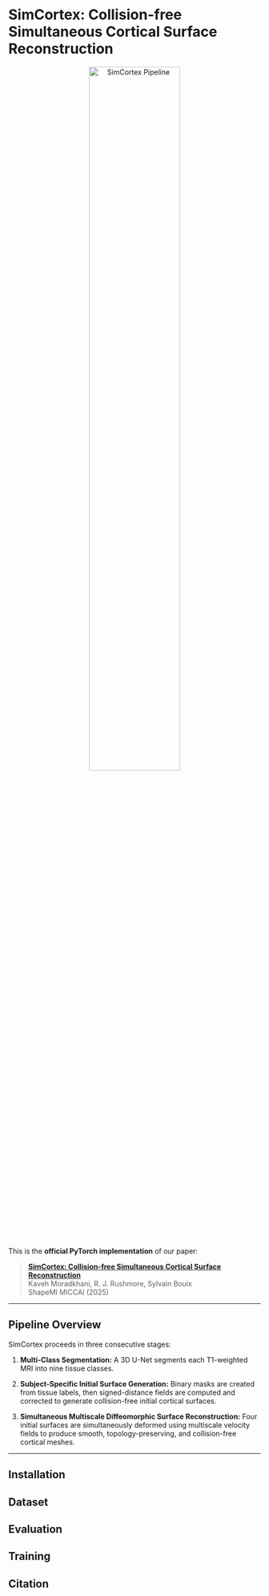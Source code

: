 # SimCortex: Collision-free Simultaneous Cortical Surface Reconstruction

<p align="center">
  <img src="figure/pipeline_overview.jpg" width="60%" alt="SimCortex Pipeline"/>
</p>

This is the **official PyTorch implementation** of our paper:

> [**SimCortex: Collision-free Simultaneous Cortical Surface Reconstruction**](https://arxiv.org/abs/2507.06955)  
> Kaveh Moradkhani, R. J. Rushmore, Sylvain Bouix  
> ShapeMI MICCAI (2025) 

---

## Pipeline Overview

SimCortex proceeds in three consecutive stages:

1. **Multi-Class Segmentation:**
   A 3D U-Net segments each T1-weighted MRI into nine tissue classes.

2. **Subject-Specific Initial Surface Generation:**
Binary masks are created from tissue labels, then signed-distance fields are computed and corrected to generate collision-free initial cortical surfaces.

3. **Simultaneous Multiscale Diffeomorphic Surface Reconstruction:**
Four initial surfaces are simultaneously deformed using multiscale velocity fields to produce smooth, topology-preserving, and collision-free cortical meshes.

---

## Installation
## Dataset
## Evaluation
## Training

## Citation
